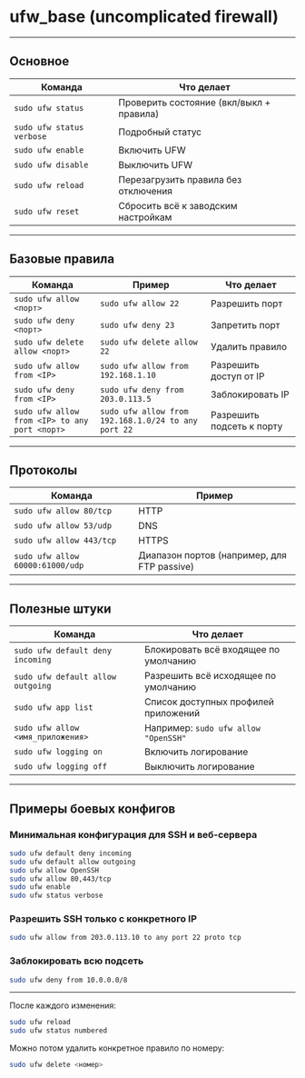 # ufw_base (uncomplicated firewall)

---

## Основное

| Команда | Что делает |
| --- | --- |
| `sudo ufw status` | Проверить состояние (вкл/выкл + правила) |
| `sudo ufw status verbose` | Подробный статус |
| `sudo ufw enable` | Включить UFW |
| `sudo ufw disable` | Выключить UFW |
| `sudo ufw reload` | Перезагрузить правила без отключения |
| `sudo ufw reset` | Сбросить всё к заводским настройкам |

---

## Базовые правила

| Команда | Пример | Что делает |
| --- | --- | --- |
| `sudo ufw allow <порт>` | `sudo ufw allow 22` | Разрешить порт |
| `sudo ufw deny <порт>` | `sudo ufw deny 23` | Запретить порт |
| `sudo ufw delete allow <порт>` | `sudo ufw delete allow 22` | Удалить правило |
| `sudo ufw allow from <IP>` | `sudo ufw allow from 192.168.1.10` | Разрешить доступ от IP |
| `sudo ufw deny from <IP>` | `sudo ufw deny from 203.0.113.5` | Заблокировать IP |
| `sudo ufw allow from <IP> to any port <порт>` | `sudo ufw allow from 192.168.1.0/24 to any port 22` | Разрешить подсеть к порту |

---

## Протоколы

| Команда | Пример |
| --- | --- |
| `sudo ufw allow 80/tcp` | HTTP |
| `sudo ufw allow 53/udp` | DNS |
| `sudo ufw allow 443/tcp` | HTTPS |
| `sudo ufw allow 60000:61000/udp` | Диапазон портов (например, для FTP passive) |

---

## Полезные штуки

| Команда | Что делает |
| --- | --- |
| `sudo ufw default deny incoming` | Блокировать всё входящее по умолчанию |
| `sudo ufw default allow outgoing` | Разрешить всё исходящее по умолчанию |
| `sudo ufw app list` | Список доступных профилей приложений |
| `sudo ufw allow <имя_приложения>` | Например: `sudo ufw allow "OpenSSH"` |
| `sudo ufw logging on` | Включить логирование |
| `sudo ufw logging off` | Выключить логирование |

---

## Примеры боевых конфигов

### Минимальная конфигурация для SSH и веб-сервера

```bash
sudo ufw default deny incoming
sudo ufw default allow outgoing
sudo ufw allow OpenSSH
sudo ufw allow 80,443/tcp
sudo ufw enable
sudo ufw status verbose
```

### Разрешить SSH только с конкретного IP

```bash
sudo ufw allow from 203.0.113.10 to any port 22 proto tcp
```

### Заблокировать всю подсеть

```bash
sudo ufw deny from 10.0.0.0/8
```

---

После каждого изменения:

```bash
sudo ufw reload
sudo ufw status numbered
```

Можно потом удалить конкретное правило по номеру:

```bash
sudo ufw delete <номер>
```